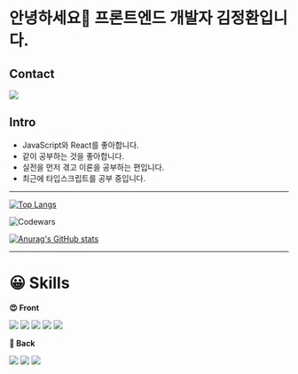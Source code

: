 # 안녕하세요👋 프론트엔드 개발자 김정환입니다.

## Contact
<img src="https://img.shields.io/badge/voluntad3000@gmail.com-E34F26?style=flat-square&logo=Gmail&logoColor=white"/>

## Intro
- JavaScript와 React를 좋아합니다.
- 같이 공부하는 것을 좋아합니다.
- 실전을 먼저 겪고 이론을 공부하는 편입니다.
- 최근에 타입스크립트를 공부 중입니다.

---
[![Top Langs](https://github-readme-stats.vercel.app/api/top-langs/?username=codingbe&langs_count=8&layout=compact)](https://github.com/codingbe/github-readme-stats)

![Codewars](https://github.r2v.ch/codewars?user=codingbe&stroke=%23BB432C)

[![Anurag's GitHub stats](https://github-readme-stats.vercel.app/api?username=codingbe&show_icons=true&theme=radical)](https://github.com/codingbe/github-readme-stats)

---

<!--
**codingbe/codingbe** is a ✨ _special_ ✨ repository because its `README.md` (this file) appears on your GitHub profile.

Here are some ideas to get you started:

- 🔭 I’m currently working on ...
- 🌱 I’m currently learning ...
- 👯 I’m looking to collaborate on ...
- 🤔 I’m looking for help with ...
- 💬 Ask me about ...
- 📫 How to reach me: ...
- 😄 Pronouns: ...
- ⚡ Fun fact: ...
-->

# 😀 Skills

<b>😍 Front</b>

<img src="https://img.shields.io/badge/HTML-E34F26?style=flat-square&logo=HTML5&logoColor=white"/> <img src="https://img.shields.io/badge/CSS-1572B6?style=flat-square&logo=CSS3&logoColor=white"/> <img src="https://img.shields.io/badge/JavaScript-F7DF1E?style=flat-square&logo=JavaScript&logoColor=black"/> <img src="https://img.shields.io/badge/React-61DAFB?style=flat-square&logo=React&logoColor=black"/> <img src="https://img.shields.io/badge/TypeScript-3178C6?style=flat-square&logo=TypeScript&logoColor=white"/>

<b>🤔 Back</b>

<img src="https://img.shields.io/badge/Express-000000?style=flat-square&logo=Express&logoColor=white"/> <img src="https://img.shields.io/badge/MySQL-4479A1?style=flat-square&logo=MySQL&logoColor=white"/> <img src="https://img.shields.io/badge/MongoDB-47A248?style=flat-square&logo=MongoDB&logoColor=white"/>
